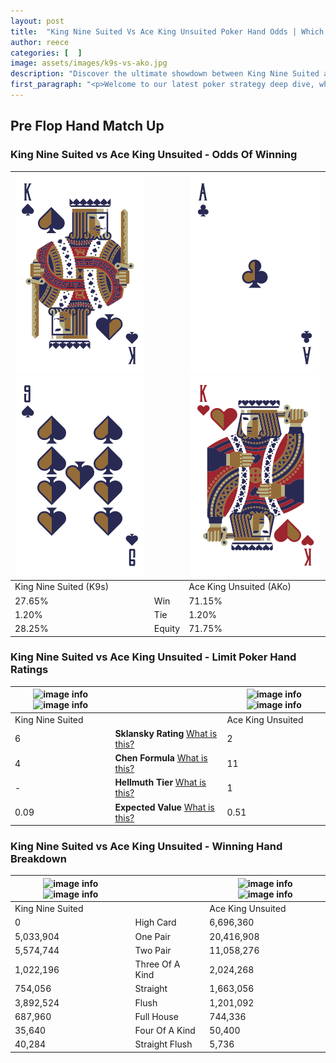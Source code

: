 ```yaml
---
layout: post
title:  "King Nine Suited Vs Ace King Unsuited Poker Hand Odds | Which Is The Better Hand In Poker? A Complete Guide"
author: reece
categories: [  ]
image: assets/images/k9s-vs-ako.jpg
description: "Discover the ultimate showdown between King Nine Suited and Ace King Unsuited in poker! Uncover the odds, strategies, and scenarios where one hand triumphs over the other. Get ready to up your poker game with this thrilling analysis."
first_paragraph: "<p>Welcome to our latest poker strategy deep dive, where we're pitting two distinct hands against each other in a high-stakes showdown: King Nine Suited vs Ace King Unsuited.</p><p>In the dynamic world of poker, every decision counts, and knowing which hand holds the upper hand is key to your success at the table.</p><p>In this article, we'll dissect these two hands, explore the scenarios where one dominates the other, and equip you with the knowledge to make strategic choices that can tip the odds in your favor.</p><p>Get ready to unravel the intriguing dynamics of these poker hands and elevate your game to new heights.</p>"
---
```




[comment]: # (sp0)

## Pre Flop Hand Match Up

<div class="table hand-ratings" markdown="1"> 



### King Nine Suited vs Ace King Unsuited - Odds Of Winning


    
| ![image info](assets/images/hand1/k.png) ![image info](assets/images/hand1/9.png) |  | ![image info](assets/images/hand2/a.png) ![image info](assets/images/hand2/ko.png) |
| -------- | -------- | -------- |
| King Nine Suited (K9s) |  | Ace King Unsuited (AKo) |
| 27.65% | Win | 71.15% |
| 1.20% | Tie | 1.20% |
| 28.25% | Equity | 71.75% |




[comment]: # (sp1)



### King Nine Suited vs Ace King Unsuited - Limit Poker Hand Ratings


    
| ![image info](https://www.riverpairs.com/assets/images/hand1/k.png) ![image info](https://www.riverpairs.com/assets/images/hand1/9.png) |  | ![image info](https://www.riverpairs.com/assets/images/hand2/a.png) ![image info](https://www.riverpairs.com/assets/images/hand2/ko.png) |
| -------- | -------- | -------- |
| King Nine Suited |  | Ace King Unsuited |
| 6 | **Sklansky Rating** [What is this?](/sklansky-rating-explained) | 2 |
| 4 | **Chen Formula** [What is this?](/chen-formula-explained) | 11 |
| - | **Hellmuth Tier** [What is this?](/Hellmuth-tier-explained) | 1 |
| 0.09 | **Expected Value** [What is this?](/expected-value-explained) | 0.51 |




[comment]: # (sp2)



### King Nine Suited vs Ace King Unsuited - Winning Hand Breakdown


    
| ![image info](https://www.riverpairs.com/assets/images/hand1/k.png) ![image info](https://www.riverpairs.com/assets/images/hand1/9.png) |  | ![image info](https://www.riverpairs.com/assets/images/hand2/a.png) ![image info](https://www.riverpairs.com/assets/images/hand2/ko.png) |
| -------- | -------- | -------- |
| King Nine Suited |  | Ace King Unsuited |
| 0 | High Card | 6,696,360 |
| 5,033,904 | One Pair | 20,416,908 |
| 5,574,744 | Two Pair | 11,058,276 |
| 1,022,196 | Three Of A Kind | 2,024,268 |
| 754,056 | Straight | 1,663,056 |
| 3,892,524 | Flush | 1,201,092 |
| 687,960 | Full House | 744,336 |
| 35,640 | Four Of A Kind | 50,400 |
| 40,284 | Straight Flush | 5,736 |




[comment]: # (sp3)



</div>

[comment]: # (sp4)



[comment]: # (sp5)

